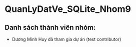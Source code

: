 # QuanLyDatVe_SQLite_Nhom9

## Danh sách thành viên nhóm:
- Dương Minh Huy đã tham gia dự án (test contributor)
